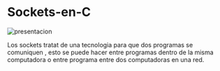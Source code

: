 # Sockets-en-C

![presentacion](https://github.com/Seba-SL/Sockets-en-C/assets/65742172/75557a66-510c-4730-9c20-1d5e3c3909da)

Los sockets tratat de una tecnologia para que dos programas se comuniquen , esto se puede hacer entre programas dentro de la misma computadora o entre programa entre dos computadoras en una red.


